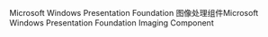 <span data-ttu-id="facf8-101">Microsoft Windows Presentation Foundation 图像处理组件</span><span class="sxs-lookup"><span data-stu-id="facf8-101">Microsoft Windows Presentation Foundation Imaging Component</span></span>